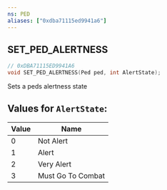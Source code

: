 ```yaml
---
ns: PED
aliases: ["0xdba71115ed9941a6"]
---
```

## SET_PED_ALERTNESS

```c
// 0xDBA71115ED9941A6
void SET_PED_ALERTNESS(Ped ped, int AlertState);
```

Sets a peds alertness state

## Values for `AlertState`:
| Value | Name |
| --- | --- |
| 0 | Not Alert |
| 1 | Alert |
| 2 | Very Alert |
| 3 | Must Go To Combat |

